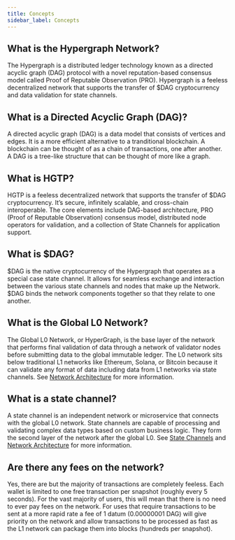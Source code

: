 ```yaml
---
title: Concepts
sidebar_label: Concepts
---
```



## What is the Hypergraph Network? 
The Hypergraph is a distributed ledger technology known as a directed acyclic graph (DAG) protocol with a novel reputation-based consensus model called Proof of Reputable Observation (PRO). Hypergraph is a feeless decentralized network that supports the transfer of $DAG cryptocurrency and data validation for state channels. 

## What is a Directed Acyclic Graph (DAG)? 
A directed acyclic graph (DAG) is a data model that consists of vertices and edges. It is a more efficient alternative to a tranditional blockchain. A blockchain can be thought of as a chain of transactions, one after another. A DAG is a tree-like structure that can be thought of more like a graph. 

## What is HGTP? 
HGTP is a feeless decentralized network that supports the transfer of $DAG cryptocurrency. It’s secure, infinitely scalable, and cross-chain interoperable. The core elements include DAG-based architecture, PRO (Proof of Reputable Observation) consensus model, distributed node operators for validation, and a collection of State Channels for application support.

## What is $DAG? 
$DAG is the native cryptocurrency of the Hypergraph that operates as a special case state channel. It allows for seamless exchange and interaction between the various state channels and nodes that make up the Network. $DAG binds the network components together so that they relate to one another.

## What is the Global L0 Network?
The Global L0 Network, or HyperGraph, is the base layer of the network that performs final validation of data through a network of validator nodes before submitting data to the global immutable ledger. The L0 network sits below traditional L1 networks like Ethereum, Solana, or Bitcoin because it can validate any format of data including data from L1 networks via state channels. See [Network Architecture](/core-concepts/network/architecture) for more information. 

## What is a state channel? 
A state channel is an independent network or microservice that connects with the global L0 network. State channels are capable of processing and validating complex data types based on custom business logic. They form the second layer of the network after the global L0. See [State Channels](/core-concepts/network/state-channels) and [Network Architecture](/core-concepts/network/architecture) for more information.

## Are there any fees on the network? 
Yes, there are but the majority of transactions are completely feeless. Each wallet is limited to one free transaction per snapshot (roughly every 5 seconds). For the vast majority of users, this will mean that there is no need to ever pay fees on the network. For uses that require transactions to be sent at a more rapid rate a fee of 1 datum (0.00000001 DAG) will give priority on the network and allow transactions to be processed as fast as the L1 network can package them into blocks (hundreds per snapshot).
